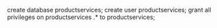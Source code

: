 create database productservices;
create user productservices;
grant all privileges on productservices .* to productservices;